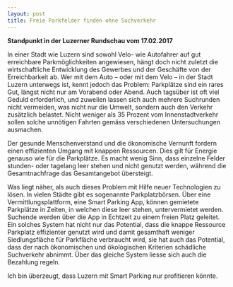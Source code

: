 ```yaml
---
layout: post
title: Freie Parkfelder finden ohne Suchverkehr
---
```


**Standpunkt in der Luzerner Rundschau vom 17.02.2017**

In einer Stadt wie Luzern sind sowohl Velo- wie Autofahrer auf gut erreichbare Parkmöglichkeiten angewiesen, hängt doch nicht zuletzt die wirtschaftliche Entwicklung des Gewerbes und der Geschäfte von der Erreichbarkeit ab. Wer mit dem Auto – oder mit dem Velo – in der Stadt Luzern unterwegs ist, kennt jedoch das Problem: Parkplätze sind ein rares Gut, längst nicht nur am Vorabend oder Abend. Auch tagsüber ist oft viel Geduld erforderlich, und zuweilen lassen sich auch mehrere Suchrunden nicht vermeiden, was nicht nur die Umwelt, sondern auch den Verkehr zusätzlich belastet. Nicht weniger als 35 Prozent vom Innenstadtverkehr sollen solche unnötigen Fahrten gemäss verschiedenen Untersuchungen ausmachen. 

Der gesunde Menschenverstand und die ökonomische Vernunft fordern einen effizienten Umgang mit knappen Ressourcen. Dies gilt für Energie genauso wie für die Parkplätze. Es macht wenig Sinn, dass einzelne Felder stunden- oder tagelang leer stehen und nicht genutzt werden, während die Gesamtnachfrage das Gesamtangebot übersteigt.

Was liegt näher, als auch dieses Problem mit Hilfe neuer Technologien zu lösen. In vielen Städte gibt es sogenannte  Parkplatzbörsen. Über eine Vermittlungsplattform, eine Smart Parking App, können gemietete Parkplätze in Zeiten, in welchen diese leer stehen, untervermietet werden. Suchende werden über die App in Echtzeit zu einem freien Platz geleitet. Ein solches System hat nicht nur das Potential, dass die knappe Ressource Parkplatz effizienter genutzt wird und damit gesamthaft weniger Siedlungsfläche für Parkfläche verbraucht wird, sie hat auch das Potential, dass der nach ökonomischen und ökologischen Kriterien schädliche Suchverkehr abnimmt. Über das gleiche System liesse sich auch die Bezahlung regeln.

Ich bin überzeugt, dass Luzern mit Smart Parking nur profitieren könnte.